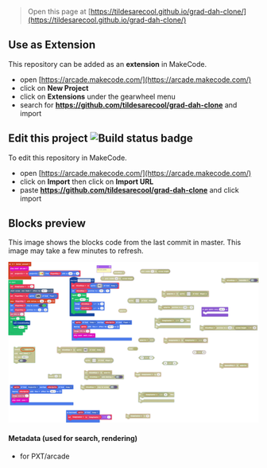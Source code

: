  


> Open this page at [https://tildesarecool.github.io/grad-dah-clone/](https://tildesarecool.github.io/grad-dah-clone/)

## Use as Extension

This repository can be added as an **extension** in MakeCode.

* open [https://arcade.makecode.com/](https://arcade.makecode.com/)
* click on **New Project**
* click on **Extensions** under the gearwheel menu
* search for **https://github.com/tildesarecool/grad-dah-clone** and import

## Edit this project ![Build status badge](https://github.com/tildesarecool/grad-dah-clone/workflows/MakeCode/badge.svg)

To edit this repository in MakeCode.

* open [https://arcade.makecode.com/](https://arcade.makecode.com/)
* click on **Import** then click on **Import URL**
* paste **https://github.com/tildesarecool/grad-dah-clone** and click import

## Blocks preview

This image shows the blocks code from the last commit in master.
This image may take a few minutes to refresh.

![A rendered view of the blocks](https://github.com/tildesarecool/grad-dah-clone/raw/master/.github/makecode/blocks.png)

#### Metadata (used for search, rendering)

* for PXT/arcade
<script src="https://makecode.com/gh-pages-embed.js"></script><script>makeCodeRender("{{ site.makecode.home_url }}", "{{ site.github.owner_name }}/{{ site.github.repository_name }}");</script>
